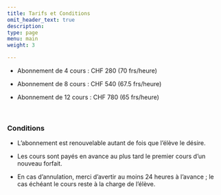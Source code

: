 ```yaml
---
title: Tarifs et Conditions
omit_header_text: true
description: 
type: page
menu: main
weight: 3

---
```


* Abonnement de 4 cours : CHF 280 (70 frs/heure)

* Abonnement de 8 cours : CHF 540 (67.5 frs/heure)

* Abonnement de 12 cours : CHF 780 (65 frs/heure)

<br/>

<h3>Conditions</h3>

* L’abonnement est renouvelable autant de fois que l’élève le désire.

* Les cours sont payés en avance au plus tard le premier cours d’un nouveau forfait. 

* En cas d’annulation, merci d’avertir au moins 24 heures à l’avance ; le cas échéant le cours reste à la charge de l’élève.

